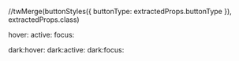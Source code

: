 //twMerge(buttonStyles({ buttonType: extractedProps.buttonType }), extractedProps.class)

hover:
active:
focus:

dark:hover:
dark:active:
dark:focus:
